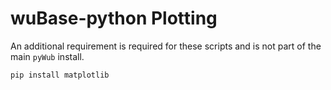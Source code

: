 # wuBase-python Plotting

An additional requirement is required for these scripts and is not part of the main `pyWub` install.

```pip install matplotlib```